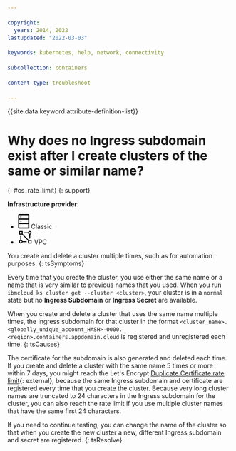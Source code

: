 ```yaml
---

copyright: 
  years: 2014, 2022
lastupdated: "2022-03-03"

keywords: kubernetes, help, network, connectivity

subcollection: containers

content-type: troubleshoot

---
```


{{site.data.keyword.attribute-definition-list}}


# Why does no Ingress subdomain exist after I create clusters of the same or similar name?
{: #cs_rate_limit}
{: support}

**Infrastructure provider**:
* ![Classic infrastructure provider icon.](images/icon-classic-2.svg) Classic
* ![VPC infrastructure provider icon.](images/icon-vpc-2.svg) VPC


You create and delete a cluster multiple times, such as for automation purposes.
{: tsSymptoms}

Every time that you create the cluster, you use either the same name or a name that is very similar to previous names that you used. When you run `ibmcloud ks cluster get --cluster <cluster>`, your cluster is in a `normal` state but no **Ingress Subdomain** or **Ingress Secret** are available.


When you create and delete a cluster that uses the same name multiple times, the Ingress subdomain for that cluster in the format `<cluster_name>.<globally_unique_account_HASH>-0000.<region>.containers.appdomain.cloud` is registered and unregistered each time.
{: tsCauses}

The certificate for the subdomain is also generated and deleted each time. If you create and delete a cluster with the same name 5 times or more within 7 days, you might reach the Let's Encrypt [Duplicate Certificate rate limit](https://letsencrypt.org/docs/rate-limits/?origin_team=T4LT36D1N){: external}, because the same Ingress subdomain and certificate are registered every time that you create the cluster. Because very long cluster names are truncated to 24 characters in the Ingress subdomain for the cluster, you can also reach the rate limit if you use multiple cluster names that have the same first 24 characters.


If you need to continue testing, you can change the name of the cluster so that when you create the new cluster a new, different Ingress subdomain and secret are registered.
{: tsResolve}








